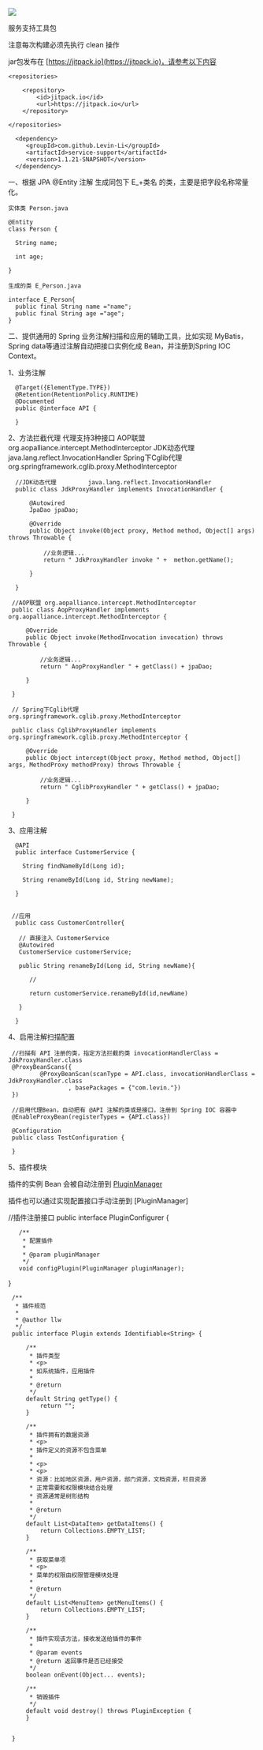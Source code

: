 [![](https://jitpack.io/v/Levin-Li/service-support.svg)](https://jitpack.io/#Levin-Li/service-support)


服务支持工具包

 注意每次构建必须先执行 clean 操作

 jar包发布在 [https://jitpack.io](https://jitpack.io)，请参考以下内容
    
    <repositories>

        <repository>
            <id>jitpack.io</id>
            <url>https://jitpack.io</url>
        </repository>

    </repositories>
    
      <dependency>
         <groupId>com.github.Levin-Li</groupId>
         <artifactId>service-support</artifactId>
         <version>1.1.21-SNAPSHOT</version> 
      </dependency>


一、根据 JPA @Entity 注解 生成同包下 E_+类名 的类，主要是把字段名称常量化。
 
    实体类 Person.java
    
    @Entity
    class Person { 
      
      String name;
      
      int age;
      
    }
    
    生成的类 E_Person.java
     
    interface E_Person{
      public final String name ="name";
      public final String age ="age";
    }


二、提供通用的 Spring 业务注解扫描和应用的辅助工具，比如实现 MyBatis，Spring data等通过注解自动把接口实例化成 Bean，并注册到Spring IOC Context。

   1、业务注解
      
      @Target({ElementType.TYPE})
      @Retention(RetentionPolicy.RUNTIME)
      @Documented
      public @interface API {
      
      }
      

   2、方法拦截代理
      代理支持3种接口 
      AOP联盟            org.aopalliance.intercept.MethodInterceptor
      JDK动态代理         java.lang.reflect.InvocationHandler
      Spring下Cglib代理  org.springframework.cglib.proxy.MethodInterceptor
      
      //JDK动态代理         java.lang.reflect.InvocationHandler
      public class JdkProxyHandler implements InvocationHandler {
      
          @Autowired
          JpaDao jpaDao;
      
          @Override
          public Object invoke(Object proxy, Method method, Object[] args) throws Throwable {
              
              //业务逻辑...
              return " JdkProxyHandler invoke " +  methon.getName();
      
          }
      
      }
         
     //AOP联盟 org.aopalliance.intercept.MethodInterceptor     
     public class AopProxyHandler implements org.aopalliance.intercept.MethodInterceptor {
       
         @Override
         public Object invoke(MethodInvocation invocation) throws Throwable {
     
             //业务逻辑...
             return " AopProxyHandler " + getClass() + jpaDao;
     
         }
     
     }

     // Spring下Cglib代理  org.springframework.cglib.proxy.MethodInterceptor
     
     public class CglibProxyHandler implements org.springframework.cglib.proxy.MethodInterceptor {
      
         @Override
         public Object intercept(Object proxy, Method method, Object[] args, MethodProxy methodProxy) throws Throwable {
     
             //业务逻辑...
             return " CglibProxyHandler " + getClass() + jpaDao;
    
         }
     
     }


   3、应用注解
      
      @API
      public interface CustomerService {
      
        String findNameById(Long id);
      
        String renameById(Long id, String newName);
      
      }
   
     
     //应用 
      public cass CustomerController{
      
       // 直接注入 CustomerService
       @Autowired
       CustomerService customerService; 
      
       public String renameById(Long id, String newName){
       
          //  
          
          return customerService.renameById(id,newName)
          
       }
      
      }
   
   4、启用注解扫描配置
   
     //扫描有 API 注册的类，指定方法拦截的类 invocationHandlerClass = JdkProxyHandler.class
     @ProxyBeanScans({ 
             @ProxyBeanScan(scanType = API.class, invocationHandlerClass = JdkProxyHandler.class
                     , basePackages = {"com.levin."}) 
     })
     
     //启用代理Bean，自动把有 @API 注解的类或是接口，注册到 Spring IOC 容器中 
     @EnableProxyBean(registerTypes = {API.class})
 
     @Configuration
     public class TestConfiguration {
    
     }
   
   
   5、插件模块
   
   插件的实例 Bean 会被自动注册到 [PluginManager](./src/main/java/com/levin/commons/plugin/PluginManager.java)
   
   插件也可以通过实现配置接口手动注册到 [PluginManager]
   
   //插件注册接口
   public interface PluginConfigurer {
   
       /**
        * 配置插件
        *
        * @param pluginManager
        */
       void configPlugin(PluginManager pluginManager);
   
   }
   
   
   
     /**
      * 插件规范
      *
      * @author llw
      */
     public interface Plugin extends Identifiable<String> {
     
         /**
          * 插件类型
          * <p>
          * 如系统插件，应用插件
          *
          * @return
          */
         default String getType() {
             return "";
         }
     
         /**
          * 插件拥有的数据资源
          * <p>
          * 插件定义的资源不包含菜单
          *
          * <p>
          * <p>
          * 资源：比如地区资源，用户资源，部门资源，文档资源，栏目资源
          * 正常需要和权限模块结合处理
          * 资源通常是树形结构
          *
          * @return
          */
         default List<DataItem> getDataItems() {
             return Collections.EMPTY_LIST;
         }
     
         /**
          * 获取菜单项
          * <p>
          * 菜单的权限由权限管理模块处理
          *
          * @return
          */
         default List<MenuItem> getMenuItems() {
             return Collections.EMPTY_LIST;
         }
     
         /**
          * 插件实现该方法，接收发送给插件的事件
          *
          * @param events
          * @return 返回事件是否已经接受
          */
         boolean onEvent(Object... events);
     
         /**
          * 销毁插件
          */
         default void destroy() throws PluginException {
         }
     
     
     }
   